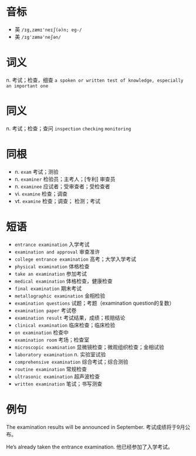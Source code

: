 # 音标

- 英 `/ɪg,zæmɪ'neɪʃ(ə)n; eg-/`
- 美 `/ɪg'zæmə'neʃən/`

# 词义

n. 考试；检查，细查
`a spoken or written test of knowledge, especially an important one`

# 同义

n. 考试；检查；查问
`inspection` `checking` `monitoring`

# 同根

- n. `exam` 考试；测验
- n. `examiner` 检验员；主考人；[专利] 审查员
- n. `examinee` 应试者；受审查者；受检查者
- vi. `examine` 检查；调查
- vt. `examine` 检查；调查； 检测；考试

# 短语

- `entrance examination` 入学考试
- `examination and approval` 审查准许
- `college entrance examination` 高考；大学入学考试
- `physical examination` 体格检查
- `take an examination` 参加考试
- `medical examination` 体格检查，健康检查
- `final examination` 期末考试
- `metallographic examination` 金相检验
- `examination questions` 试题；考题（examination question的复数）
- `examination paper` 考试卷
- `examination result` 考试结果，成绩；核赔结论
- `clinical examination` 临床检查；临床检验
- `on examination` 检查中
- `examination room` 考场；检查室
- `microscopic examination` 显微镜检查；微观组织检查；金相试验
- `laboratory examination` n. 实验室试验
- `comprehensive examination` 综合考试；综合测验
- `routine examination` 常规检查
- `ultrasonic examination` 超声波检查
- `written examination` 笔试；书写测查

# 例句

The examination results will be announced in September.
考试成绩将于9月公布。

He’s already taken the entrance examination.
他已经参加了入学考试。


